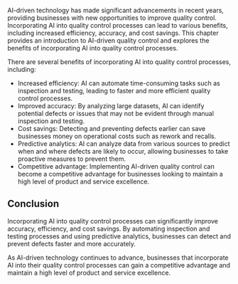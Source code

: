 
AI-driven technology has made significant advancements in recent years, providing businesses with new opportunities to improve quality control. Incorporating AI into quality control processes can lead to various benefits, including increased efficiency, accuracy, and cost savings. This chapter provides an introduction to AI-driven quality control and explores the benefits of incorporating AI into quality control processes.

There are several benefits of incorporating AI into quality control processes, including:

* Increased efficiency: AI can automate time-consuming tasks such as inspection and testing, leading to faster and more efficient quality control processes.
* Improved accuracy: By analyzing large datasets, AI can identify potential defects or issues that may not be evident through manual inspection and testing.
* Cost savings: Detecting and preventing defects earlier can save businesses money on operational costs such as rework and recalls.
* Predictive analytics: AI can analyze data from various sources to predict when and where defects are likely to occur, allowing businesses to take proactive measures to prevent them.
* Competitive advantage: Implementing AI-driven quality control can become a competitive advantage for businesses looking to maintain a high level of product and service excellence.

Conclusion
----------

Incorporating AI into quality control processes can significantly improve accuracy, efficiency, and cost savings. By automating inspection and testing processes and using predictive analytics, businesses can detect and prevent defects faster and more accurately.

As AI-driven technology continues to advance, businesses that incorporate AI into their quality control processes can gain a competitive advantage and maintain a high level of product and service excellence.
